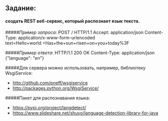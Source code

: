 ## Задание: 
#### создать REST веб-сервис, который распознает язык текста.

#####*Пример запроса*:
POST / HTTP/1.1
  Accept: application/json
  Content-Type: application/x-www-form-urlencoded
  text=Hello+world.+Has+the+sun+risen+on+you+today%3F

#####*Пример ответа*:
HTTP/1.1 200 OK
  Content-Type: application/json
  {"language": "en"}

#####Для сервера можно использовать, например, библиотеку WsgiService:
- http://github.com/pneff/wsgiservice
- http://packages.python.org/WsgiService/

#####Пакет для распознавания языка:
- https://pypi.org/project/langdetect/
- https://www.slideshare.net/shuyo/language-detection-library-for-java